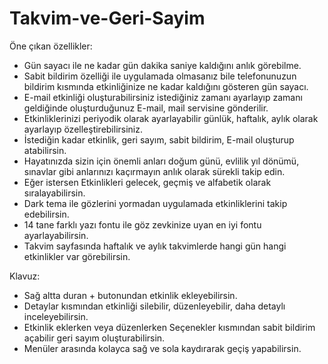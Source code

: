 # Takvim-ve-Geri-Sayim
Öne çıkan özellikler:
  - Gün sayacı ile ne kadar gün dakika saniye kaldığını anlık görebilme.
  - Sabit bildirim özelliği ile uygulamada olmasanız bile telefonunuzun bildirim kısmında etkinliğinize ne kadar kaldığını gösteren gün sayacı.
  - E-mail etkinliği oluşturabilirsiniz istediğiniz zamanı ayarlayıp zamanı geldiğinde oluşturduğunuz E-mail, mail servisine gönderilir.
  - Etkinliklerinizi periyodik olarak ayarlayabilir günlük, haftalık, aylık olarak ayarlayıp özelleştirebilirsiniz.
  - İstediğin kadar etkinlik, geri sayım, sabit bildirim, E-mail oluşturup atabilirsin.
  - Hayatınızda sizin için önemli anları doğum günü, evlilik yıl dönümü, sınavlar gibi anlarınızı kaçırmayın anlık olarak sürekli takip edin.
  - Eğer istersen Etkinlikleri gelecek, geçmiş ve alfabetik olarak sıralayabilirsin.
  - Dark tema ile gözlerini yormadan uygulamada etkinliklerini takip edebilirsin.
  - 14 tane farklı yazı fontu ile göz zevkinize uyan en iyi fontu ayarlayabilirsin.
  - Takvim sayfasında haftalık ve aylık takvimlerde hangi gün hangi etkinlikler var görebilirsin.


Klavuz:
  - Sağ altta duran + butonundan etkinlik ekleyebilirsin.
  - Detaylar kısmından etkinliği silebilir, düzenleyebilir, daha detaylı inceleyebilirsin.
  - Etkinlik eklerken veya düzenlerken Seçenekler kısmından sabit bildirim açabilir geri sayım oluşturabilirsin.
  - Menüler arasında kolayca sağ ve sola kaydırarak geçiş yapabilirsin.
